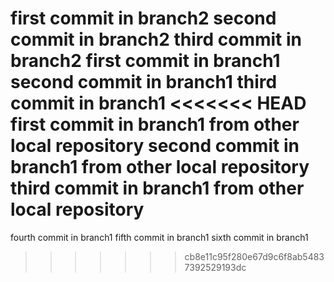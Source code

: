 
first commit in branch2
second commit in branch2
third commit in branch2
first commit in branch1
second commit in branch1
third commit in branch1
<<<<<<< HEAD
first commit in branch1 from other local repository
second commit in branch1 from other local repository
third commit in branch1 from other local repository
=======
fourth commit in branch1
fifth commit in branch1
sixth commit in branch1
>>>>>>> cb8e11c95f280e67d9c6f8ab54837392529193dc
